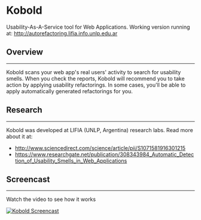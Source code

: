 # Kobold
Usability-As-A-Service tool for Web Applications.
Working version running at:
http://autorefactoring.lifia.info.unlp.edu.ar

## Overview
-------
Kobold scans your web app's real users' activity to search for usability smells. When you check the reports, Kobold will recommend you to take action by applying usability refactorings. In some cases, you'll be able to apply automatically generated refactorings for you.

## Research
-------
Kobold was developed at LIFIA (UNLP, Argentina) research labs. Read more about it at:
- http://www.sciencedirect.com/science/article/pii/S1071581916301215
- https://www.researchgate.net/publication/308343984_Automatic_Detection_of_Usability_Smells_in_Web_Applications

## Screencast
-------
Watch the video to see how it works

[![Kobold Screencast](https://s3.amazonaws.com/selfrefactoring/screencasts/preview.png)](https://youtu.be/c-myYPMUh0Q)


